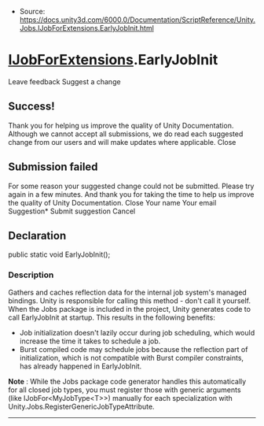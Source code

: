 * Source: https://docs.unity3d.com/6000.0/Documentation/ScriptReference/Unity.Jobs.IJobForExtensions.EarlyJobInit.html

#  [IJobForExtensions](https://docs.unity3d.com/6000.0/Documentation/ScriptReference/Unity.Jobs.IJobForExtensions.html).EarlyJobInit
Leave feedback
Suggest a change
## Success!
Thank you for helping us improve the quality of Unity Documentation. Although we cannot accept all submissions, we do read each suggested change from our users and will make updates where applicable.
Close
## Submission failed
For some reason your suggested change could not be submitted. Please <a>try again</a> in a few minutes. And thank you for taking the time to help us improve the quality of Unity Documentation.
Close
Your name Your email Suggestion* Submit suggestion
Cancel
## Declaration
public static void EarlyJobInit(); 
### Description
Gathers and caches reflection data for the internal job system's managed bindings.
Unity is responsible for calling this method - don't call it yourself. When the Jobs package is included in the project, Unity generates code to call EarlyJobInit at startup. This results in the following benefits: 
  * Job initialization doesn't lazily occur during job scheduling, which would increase the time it takes to schedule a job.
  * Burst compiled code may schedule jobs because the reflection part of initialization, which is not compatible with Burst compiler constraints, has already happened in EarlyJobInit.


**Note** : While the Jobs package code generator handles this automatically for all closed job types, you must register those with generic arguments (like IJobFor&lt;MyJobType&lt;T&gt;&gt;) manually for each specialization with Unity.Jobs.RegisterGenericJobTypeAttribute.
* * *
